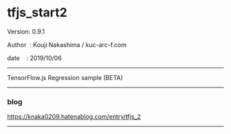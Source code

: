 ﻿# tfjs_start2

 Version: 0.9.1

 Author  : Kouji Nakashima / kuc-arc-f.com

 date    : 2019/10/06

***

TensorFlow.js Regression sample (BETA)

***
### blog

https://knaka0209.hatenablog.com/entry/tfjs_2

***


